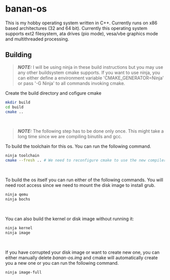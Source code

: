 # banan-os
This is my hobby operating system written in C++. Currently runs on x86 based architectures (32 and 64 bit). Currently this operating system supports ext2 filesystem, ata drives (pio mode), vesa/vbe graphics mode and multithreaded processing.

## Building
> **_NOTE:_** I will be using ninja in these build instructions but you may use any other buildsystem cmake supports. If you want to use ninja, you can either define a environment variable 'CMAKE_GENERATOR=Ninja' or pass '-G Ninja' to all commands invoking cmake.

Create the build directory and cofigure cmake
```sh
mkdir build
cd build
cmake ..
```

&nbsp;

> **_NOTE:_** The following step has to be done only once. This might take a long time since we are compiling binutils and gcc.

To build the toolchain for this os. You can run the following command.
```sh
ninja toolchain
cmake --fresh .. # We need to reconfigure cmake to use the new compiler
```

&nbsp;

To build the os itself you can run either of the following commands. You will need root access since we need to mount the disk image to install grub.
```sh
ninja qemu
ninja bochs
```

&nbsp;

You can also build the kernel or disk image without running it:
```sh
ninja kernel
ninja image
```

&nbsp;

If you have corrupted your disk image or want to create new one, you can either manually delete _banan-os.img_ and cmake will automatically create you a new one or you can run the following command.
```sh
ninja image-full
```
